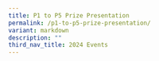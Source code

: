 ```yaml
---
title: P1 to P5 Prize Presentation
permalink: /p1-to-p5-prize-presentation/
variant: markdown
description: ""
third_nav_title: 2024 Events
---
```

